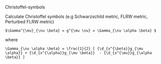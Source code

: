  Christoffel-symbols 
 
Calculate Christoffel symbols (e.g Schwarzschild metric, FLRW metric, Perturbed FLRW metric) 

```
$\Gamma^{\mu}_{\nu \beta} = g^{\mu \nu} = \Gamma_{\nu \alpha \beta} $
```
where 
```
\Gamma_{\nu \alpha \beta} = \frac{1}{2} [ {\d_{x^{\beta}}g_{\mu \alpha}} + {\d_{x^{\alpha}}g_{\mu \beta}}  - {\d_{x^{\mu}}g_{\alpha \beta}} ]
```
